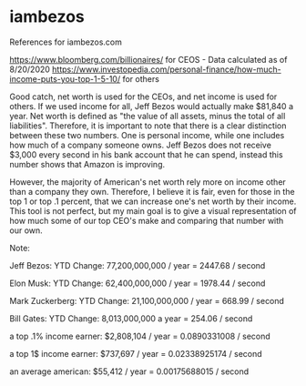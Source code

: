 # iambezos
References for iambezos.com

https://www.bloomberg.com/billionaires/ for CEOS - Data calculated as of 8/20/2020
https://www.investopedia.com/personal-finance/how-much-income-puts-you-top-1-5-10/ for others

Good catch, net worth is used for the CEOs, and net income is used for others. If we used income for all, Jeff Bezos would actually make $81,840 a year. Net worth is defined as "the value of all assets, minus the total of all liabilities". Therefore, it is important to note that there is a clear distinction between these two numbers. One is personal income, while one includes how much of a company someone owns. Jeff Bezos does not receive $3,000 every second in his bank account that he can spend, instead this number shows that Amazon is improving.

However, the majority of American's net worth rely more on income other than a company they own. Therefore, I believe it is fair, even for those in the top 1 or top .1 percent, that we can increase one's net worth by their income. This tool is not perfect, but my main goal is to give a visual representation of how much some of our top CEO's make and comparing that number with our own.

Note:

Jeff Bezos:
YTD Change: 77,200,000,000 / year
= 2447.68 / second

Elon Musk:
YTD Change: 62,400,000,000 / year
= 1978.44 / second

Mark Zuckerberg:
YTD Change: 21,100,000,000 / year
= 668.99 / second

Bill Gates:
YTD Change: 8,013,000,000 a year
= 254.06 / second

a top .1% income earner:
$2,808,104 / year
= 0.0890331008 / second

a top 1$ income earner:
$737,697 / year
= 0.02338925174 / second

an average american:
$55,412 / year
= 0.00175688015 / second

